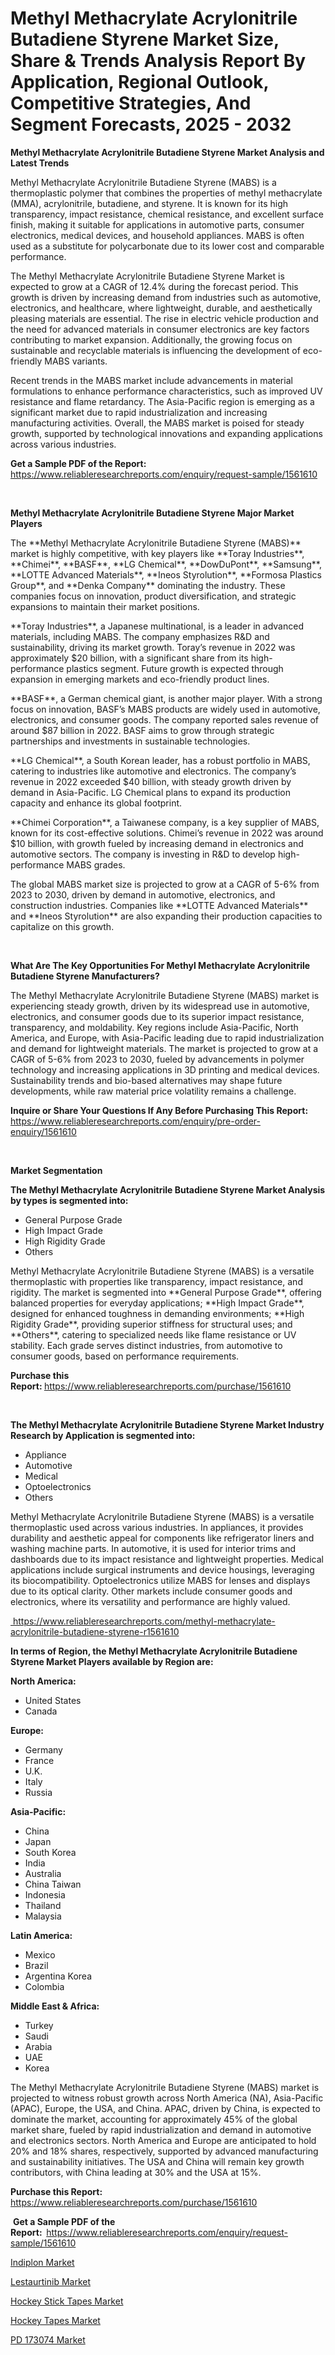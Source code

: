 <p><h1>Methyl Methacrylate Acrylonitrile Butadiene Styrene Market Size, Share & Trends Analysis Report By Application, Regional Outlook, Competitive Strategies, And Segment Forecasts, 2025 - 2032</h1></p><p><strong>Methyl Methacrylate Acrylonitrile Butadiene Styrene Market Analysis and Latest Trends</strong></p>
<p><p>Methyl Methacrylate Acrylonitrile Butadiene Styrene (MABS) is a thermoplastic polymer that combines the properties of methyl methacrylate (MMA), acrylonitrile, butadiene, and styrene. It is known for its high transparency, impact resistance, chemical resistance, and excellent surface finish, making it suitable for applications in automotive parts, consumer electronics, medical devices, and household appliances. MABS is often used as a substitute for polycarbonate due to its lower cost and comparable performance.</p><p>The Methyl Methacrylate Acrylonitrile Butadiene Styrene Market is expected to grow at a CAGR of 12.4% during the forecast period. This growth is driven by increasing demand from industries such as automotive, electronics, and healthcare, where lightweight, durable, and aesthetically pleasing materials are essential. The rise in electric vehicle production and the need for advanced materials in consumer electronics are key factors contributing to market expansion. Additionally, the growing focus on sustainable and recyclable materials is influencing the development of eco-friendly MABS variants.</p><p>Recent trends in the MABS market include advancements in material formulations to enhance performance characteristics, such as improved UV resistance and flame retardancy. The Asia-Pacific region is emerging as a significant market due to rapid industrialization and increasing manufacturing activities. Overall, the MABS market is poised for steady growth, supported by technological innovations and expanding applications across various industries.</p></p>
<p><strong>Get a Sample PDF of the Report:&nbsp;</strong> <a href="https://www.reliableresearchreports.com/enquiry/request-sample/1561610?utm_campaign=28&utm_medium=2&utm_source=Github&utm_content=ia&utm_term=25012025&utm_id=methyl-methacrylate-acrylonitrile-butadiene-styrene">https://www.reliableresearchreports.com/enquiry/request-sample/1561610</a></p>
<p>&nbsp;</p>
<p><strong>Methyl Methacrylate Acrylonitrile Butadiene Styrene Major Market Players</strong></p>
<p><p>The **Methyl Methacrylate Acrylonitrile Butadiene Styrene (MABS)** market is highly competitive, with key players like **Toray Industries**, **Chimei**, **BASF**, **LG Chemical**, **DowDuPont**, **Samsung**, **LOTTE Advanced Materials**, **Ineos Styrolution**, **Formosa Plastics Group**, and **Denka Company** dominating the industry. These companies focus on innovation, product diversification, and strategic expansions to maintain their market positions.</p><p>**Toray Industries**, a Japanese multinational, is a leader in advanced materials, including MABS. The company emphasizes R&D and sustainability, driving its market growth. Toray’s revenue in 2022 was approximately $20 billion, with a significant share from its high-performance plastics segment. Future growth is expected through expansion in emerging markets and eco-friendly product lines.</p><p>**BASF**, a German chemical giant, is another major player. With a strong focus on innovation, BASF’s MABS products are widely used in automotive, electronics, and consumer goods. The company reported sales revenue of around $87 billion in 2022. BASF aims to grow through strategic partnerships and investments in sustainable technologies.</p><p>**LG Chemical**, a South Korean leader, has a robust portfolio in MABS, catering to industries like automotive and electronics. The company’s revenue in 2022 exceeded $40 billion, with steady growth driven by demand in Asia-Pacific. LG Chemical plans to expand its production capacity and enhance its global footprint.</p><p>**Chimei Corporation**, a Taiwanese company, is a key supplier of MABS, known for its cost-effective solutions. Chimei’s revenue in 2022 was around $10 billion, with growth fueled by increasing demand in electronics and automotive sectors. The company is investing in R&D to develop high-performance MABS grades.</p><p>The global MABS market size is projected to grow at a CAGR of 5-6% from 2023 to 2030, driven by demand in automotive, electronics, and construction industries. Companies like **LOTTE Advanced Materials** and **Ineos Styrolution** are also expanding their production capacities to capitalize on this growth.</p></p>
<p>&nbsp;</p>
<p><strong>What Are The Key Opportunities For Methyl Methacrylate Acrylonitrile Butadiene Styrene Manufacturers?</strong></p>
<p><p>The Methyl Methacrylate Acrylonitrile Butadiene Styrene (MABS) market is experiencing steady growth, driven by its widespread use in automotive, electronics, and consumer goods due to its superior impact resistance, transparency, and moldability. Key regions include Asia-Pacific, North America, and Europe, with Asia-Pacific leading due to rapid industrialization and demand for lightweight materials. The market is projected to grow at a CAGR of 5-6% from 2023 to 2030, fueled by advancements in polymer technology and increasing applications in 3D printing and medical devices. Sustainability trends and bio-based alternatives may shape future developments, while raw material price volatility remains a challenge.</p></p>
<p><strong>Inquire or Share Your Questions If Any Before Purchasing This Report:</strong> <a href="https://www.reliableresearchreports.com/enquiry/pre-order-enquiry/1561610?utm_campaign=28&utm_medium=2&utm_source=Github&utm_content=ia&utm_term=25012025&utm_id=methyl-methacrylate-acrylonitrile-butadiene-styrene">https://www.reliableresearchreports.com/enquiry/pre-order-enquiry/1561610</a></p>
<p>&nbsp;</p>
<p><strong>Market Segmentation</strong></p>
<p><strong>The Methyl Methacrylate Acrylonitrile Butadiene Styrene Market Analysis by types is segmented into:</strong></p>
<p><ul><li>General Purpose Grade</li><li>High Impact Grade</li><li>High Rigidity Grade</li><li>Others</li></ul></p>
<p><p>Methyl Methacrylate Acrylonitrile Butadiene Styrene (MABS) is a versatile thermoplastic with properties like transparency, impact resistance, and rigidity. The market is segmented into **General Purpose Grade**, offering balanced properties for everyday applications; **High Impact Grade**, designed for enhanced toughness in demanding environments; **High Rigidity Grade**, providing superior stiffness for structural uses; and **Others**, catering to specialized needs like flame resistance or UV stability. Each grade serves distinct industries, from automotive to consumer goods, based on performance requirements.</p></p>
<p><strong>Purchase this Report:&nbsp;</strong><a href="https://www.reliableresearchreports.com/purchase/1561610?utm_campaign=28&utm_medium=2&utm_source=Github&utm_content=ia&utm_term=25012025&utm_id=methyl-methacrylate-acrylonitrile-butadiene-styrene">https://www.reliableresearchreports.com/purchase/1561610</a></p>
<p>&nbsp;</p>
<p><strong>The Methyl Methacrylate Acrylonitrile Butadiene Styrene Market Industry Research by Application is segmented into:</strong></p>
<p><ul><li>Appliance</li><li>Automotive</li><li>Medical</li><li>Optoelectronics</li><li>Others</li></ul></p>
<p><p>Methyl Methacrylate Acrylonitrile Butadiene Styrene (MABS) is a versatile thermoplastic used across various industries. In appliances, it provides durability and aesthetic appeal for components like refrigerator liners and washing machine parts. In automotive, it is used for interior trims and dashboards due to its impact resistance and lightweight properties. Medical applications include surgical instruments and device housings, leveraging its biocompatibility. Optoelectronics utilize MABS for lenses and displays due to its optical clarity. Other markets include consumer goods and electronics, where its versatility and performance are highly valued.</p></p>
<p><a href="https://www.reliableresearchreports.com/methyl-methacrylate-acrylonitrile-butadiene-styrene-r1561610?utm_campaign=28&utm_medium=2&utm_source=Github&utm_content=ia&utm_term=25012025&utm_id=methyl-methacrylate-acrylonitrile-butadiene-styrene">&nbsp;https://www.reliableresearchreports.com/methyl-methacrylate-acrylonitrile-butadiene-styrene-r1561610</a></p>
<p><strong>In terms of Region, the Methyl Methacrylate Acrylonitrile Butadiene Styrene Market Players available by Region are:</strong></p>
<p>
    <p> <strong> North America: </strong>
        <ul>
            <li>United States</li>
            <li>Canada</li>
        </ul>
        </p> 
    <p> <strong> Europe: </strong>
        <ul>
            <li>Germany</li>
            <li>France</li>
            <li>U.K.</li>
            <li>Italy</li>
            <li>Russia</li>
        </ul>
        </p> 
    <p> <strong> Asia-Pacific: </strong>
        <ul>
            <li>China</li>
            <li>Japan</li>
            <li>South Korea</li>
            <li>India</li>
            <li>Australia</li>
            <li>China Taiwan</li>
            <li>Indonesia</li>
            <li>Thailand</li>
            <li>Malaysia</li>
        </ul>
        </p> 
    <p> <strong> Latin America: </strong>
        <ul>
            <li>Mexico</li>
            <li>Brazil</li>
            <li>Argentina Korea</li>
            <li>Colombia</li>
        </ul>
        </p> 
    <p> <strong> Middle East & Africa: </strong>
        <ul>
            <li>Turkey</li>
            <li>Saudi</li>
            <li>Arabia</li>
            <li>UAE</li>
            <li>Korea</li>
        </ul>
    </p>
    </p>
<p><p>The Methyl Methacrylate Acrylonitrile Butadiene Styrene (MABS) market is projected to witness robust growth across North America (NA), Asia-Pacific (APAC), Europe, the USA, and China. APAC, driven by China, is expected to dominate the market, accounting for approximately 45% of the global market share, fueled by rapid industrialization and demand in automotive and electronics sectors. North America and Europe are anticipated to hold 20% and 18% shares, respectively, supported by advanced manufacturing and sustainability initiatives. The USA and China will remain key growth contributors, with China leading at 30% and the USA at 15%.</p></p>
<p><strong>Purchase this Report: </strong><a href="https://www.reliableresearchreports.com/purchase/1561610?utm_campaign=28&utm_medium=2&utm_source=Github&utm_content=ia&utm_term=25012025&utm_id=methyl-methacrylate-acrylonitrile-butadiene-styrene">https://www.reliableresearchreports.com/purchase/1561610</a></p>
<p>&nbsp;<strong>Get a Sample PDF of the Report:&nbsp;&nbsp;</strong><a href="https://www.reliableresearchreports.com/enquiry/request-sample/1561610?utm_campaign=28&utm_medium=2&utm_source=Github&utm_content=ia&utm_term=25012025&utm_id=methyl-methacrylate-acrylonitrile-butadiene-styrene">https://www.reliableresearchreports.com/enquiry/request-sample/1561610</a></p>
<p><strong></strong></p>
<p><p><a href="https://www.linkedin.com/pulse/evaluating-profitability-growth-indiplon-market-insights-pmljf?utm_campaign=28&utm_medium=2&utm_source=Github&utm_content=ia&utm_term=25012025&utm_id=methyl-methacrylate-acrylonitrile-butadiene-styrene">Indiplon Market</a></p><p><a href="https://www.linkedin.com/pulse/analyzing-lestaurtinib-market-revenue-worth-cagr-87-2025-1kbfc?utm_campaign=28&utm_medium=2&utm_source=Github&utm_content=ia&utm_term=25012025&utm_id=methyl-methacrylate-acrylonitrile-butadiene-styrene">Lestaurtinib Market</a></p><p><a href="https://github.com/LilianFaulkner65/Market-Research-Report-List-1/blob/main/hockey-stick-tapes-market.md?utm_campaign=28&utm_medium=2&utm_source=Github&utm_content=ia&utm_term=25012025&utm_id=methyl-methacrylate-acrylonitrile-butadiene-styrene">Hockey Stick Tapes Market</a></p><p><a href="https://github.com/SamiaChowdhury801/Market-Research-Report-List-1/blob/main/hockey-tapes-market.md?utm_campaign=28&utm_medium=2&utm_source=Github&utm_content=ia&utm_term=25012025&utm_id=methyl-methacrylate-acrylonitrile-butadiene-styrene">Hockey Tapes Market</a></p><p><a href="https://www.linkedin.com/pulse/pd-173074-market-study-offers-insightful-analysis-sector-w6n2f?utm_campaign=28&utm_medium=2&utm_source=Github&utm_content=ia&utm_term=25012025&utm_id=methyl-methacrylate-acrylonitrile-butadiene-styrene">PD 173074 Market</a></p></p>